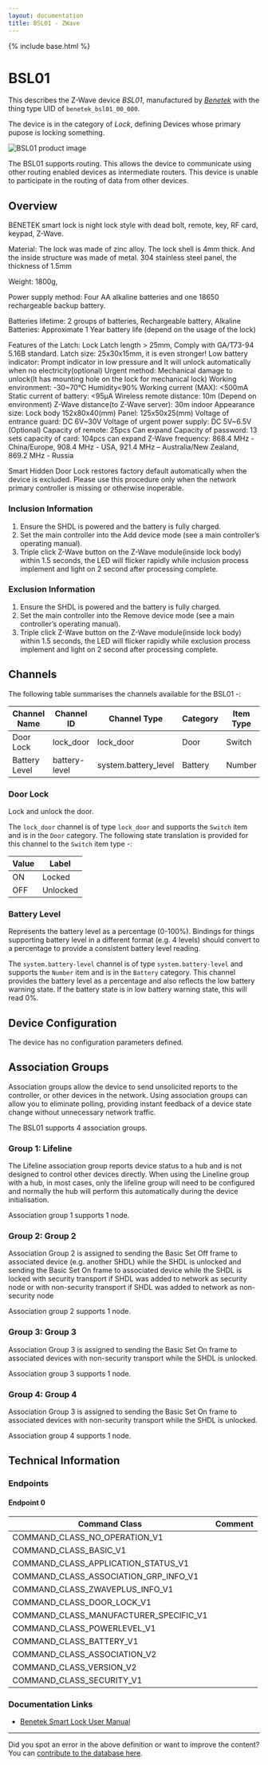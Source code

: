 ```yaml
---
layout: documentation
title: BSL01 - ZWave
---
```


{% include base.html %}

# BSL01
This describes the Z-Wave device *BSL01*, manufactured by *[Benetek](http://www.benetek.co.nz)* with the thing type UID of ```benetek_bsl01_00_000```.

The device is in the category of *Lock*, defining Devices whose primary pupose is locking something.

![BSL01 product image](https://opensmarthouse.org/zwavedatabase/828/image/)


The BSL01 supports routing. This allows the device to communicate using other routing enabled devices as intermediate routers.  This device is unable to participate in the routing of data from other devices.

## Overview

BENETEK smart lock is night lock style with dead bolt, remote, key, RF card, keypad, Z-Wave.

Material: The lock was made of zinc alloy. The lock shell is 4mm thick. And the inside structure was made of metal. 304 stainless steel panel, the thickness of 1.5mm

Weight: 1800g,

Power supply method: Four AA alkaline batteries and one 18650 rechargeable backup battery.

Batteries lifetime: 2 groups of batteries, Rechargeable battery, Alkaline Batteries: Approximate 1 Year battery life (depend on the usage of the lock)

Features of the Latch: Lock Latch length > 25mm, Comply with GA/T73-94 5.16B standard. Latch size: 25x30x15mm, it is even stronger! Low battery indicator: Prompt indicator in low pressure and It will unlock automatically when no electricity(optional) Urgent method: Mechanical damage to unlock(It has mounting hole on the lock for mechanical lock) Working environment: -30~70℃ Humidity<90% Working current (MAX): <500mA Static current of battery: <95μA Wireless remote distance: 10m (Depend on environment) Z-Wave distance(to Z-Wave server): 30m indoor Appearance size: Lock body 152x80x40(mm) Panel: 125x50x25(mm) Voltage of entrance guard: DC 6V~30V Voltage of urgent power supply: DC 5V~6.5V (Optional) Capacity of remote: 25pcs Can expand Capacity of password: 13 sets capacity of card: 104pcs can expand Z-Wave frequency: 868.4 MHz - China/Europe, 908.4 MHz - USA, 921.4 MHz – Australia/New Zealand, 869.2 MHz - Russia

Smart Hidden Door Lock restores factory default automatically when the device is excluded. Please use this procedure only when the network primary controller is missing or otherwise inoperable.

### Inclusion Information

  1. Ensure the SHDL is powered and the battery is fully charged.
  2. Set the main controller into the Add device mode (see a main controller’s operating manual).
  3. Triple click Z-Wave button on the Z-Wave module(inside lock body) within 1.5 seconds, the LED will flicker rapidly while inclusion process implement and light on 2 second after processing complete.

### Exclusion Information

  1. Ensure the SHDL is powered and the battery is fully charged.
  2. Set the main controller into the Remove device mode (see a main controller’s operating manual).
  3. Triple click Z-Wave button on the Z-Wave module(inside lock body) within 1.5 seconds, the LED will flicker rapidly while exclusion process implement and light on 2 second after processing complete.

## Channels

The following table summarises the channels available for the BSL01 -:

| Channel Name | Channel ID | Channel Type | Category | Item Type |
|--------------|------------|--------------|----------|-----------|
| Door Lock | lock_door | lock_door | Door | Switch | 
| Battery Level | battery-level | system.battery_level | Battery | Number |

### Door Lock
Lock and unlock the door.

The ```lock_door``` channel is of type ```lock_door``` and supports the ```Switch``` item and is in the ```Door``` category.
The following state translation is provided for this channel to the ```Switch``` item type -:

| Value | Label     |
|-------|-----------|
| ON | Locked |
| OFF | Unlocked |

### Battery Level
Represents the battery level as a percentage (0-100%). Bindings for things supporting battery level in a different format (e.g. 4 levels) should convert to a percentage to provide a consistent battery level reading.

The ```system.battery-level``` channel is of type ```system.battery-level``` and supports the ```Number``` item and is in the ```Battery``` category.
This channel provides the battery level as a percentage and also reflects the low battery warning state. If the battery state is in low battery warning state, this will read 0%.


## Device Configuration

The device has no configuration parameters defined.

## Association Groups

Association groups allow the device to send unsolicited reports to the controller, or other devices in the network. Using association groups can allow you to eliminate polling, providing instant feedback of a device state change without unnecessary network traffic.

The BSL01 supports 4 association groups.

### Group 1: Lifeline

The Lifeline association group reports device status to a hub and is not designed to control other devices directly. When using the Lineline group with a hub, in most cases, only the lifeline group will need to be configured and normally the hub will perform this automatically during the device initialisation.

Association group 1 supports 1 node.

### Group 2: Group 2

Association Group 2 is assigned to sending the Basic Set Off frame to associated device (e.g. another SHDL) while the SHDL is unlocked and sending the Basic Set On frame to associated device while the SHDL is locked with security transport if SHDL was added to network as security node or with non-security transport if SHDL was added to network as non-security node

Association group 2 supports 1 node.

### Group 3: Group 3

Association Group 3 is assigned to sending the Basic Set On frame to associated devices with non-security transport while the SHDL is unlocked. 

Association group 3 supports 1 node.

### Group 4: Group 4

Association Group 3 is assigned to sending the Basic Set On frame to associated devices with non-security transport while the SHDL is unlocked. 

Association group 4 supports 1 node.

## Technical Information

### Endpoints

#### Endpoint 0

| Command Class | Comment |
|---------------|---------|
| COMMAND_CLASS_NO_OPERATION_V1| |
| COMMAND_CLASS_BASIC_V1| |
| COMMAND_CLASS_APPLICATION_STATUS_V1| |
| COMMAND_CLASS_ASSOCIATION_GRP_INFO_V1| |
| COMMAND_CLASS_ZWAVEPLUS_INFO_V1| |
| COMMAND_CLASS_DOOR_LOCK_V1| |
| COMMAND_CLASS_MANUFACTURER_SPECIFIC_V1| |
| COMMAND_CLASS_POWERLEVEL_V1| |
| COMMAND_CLASS_BATTERY_V1| |
| COMMAND_CLASS_ASSOCIATION_V2| |
| COMMAND_CLASS_VERSION_V2| |
| COMMAND_CLASS_SECURITY_V1| |

### Documentation Links

* [Benetek Smart Lock User Manual](https://opensmarthouse.org/zwavedatabase/828/reference/BENETEK-SL-EN-V4-Ed-5.pdf)

---

Did you spot an error in the above definition or want to improve the content?
You can [contribute to the database here](https://opensmarthouse.org/zwavedatabase/828).

